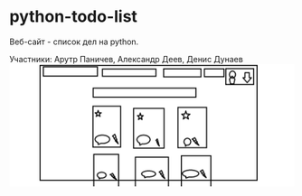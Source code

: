 # python-todo-list
Веб-сайт - список дел на python.

Участники: Арутр Паничев, Александр Деев, Денис Дунаев
![Prototype image](/prototype.png)
